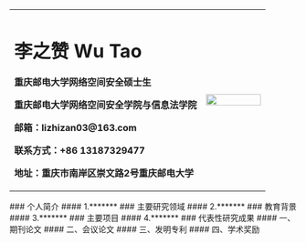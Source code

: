 <table border="0">
  <tr>
    <td width="75%">
      <h1>李之赞 Wu Tao</h1>
      <p><b>重庆邮电大学网络空间安全硕士生</b></p>
      <p><b>重庆邮电大学网络空间安全学院与信息法学院</b></p>
      <p><b>邮箱：lizhizan03@163.com</b></p>
      <p><b>联系方式：+86 13187329477</b></p>
      <p><b>地址：重庆市南岸区崇文路2号重庆邮电大学</b></p>
    </td>
    <td width="25%">
      <img src="/zhengjianzhaon.jpg"  width="100%">      
    </td>
  </tr>
</table>
### 个人简介
#### 1.*******
### 主要研究领域
#### 2.*******
### 教育背景
#### 3.*******
### 主要项目
#### 4.*******
### 代表性研究成果
#### 一、期刊论文
#### 二、会议论文
#### 三、发明专利
#### 四、学术奖励

